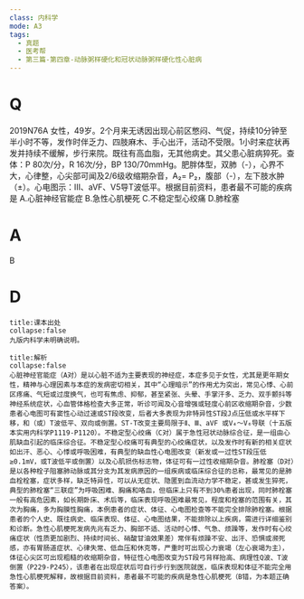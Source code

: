 ```yaml
---
class: 内科学
mode: A3
tags:
  - 真题
  - 医考帮
  - 第三篇-第四章-动脉粥样硬化和冠状动脉粥样硬化性心脏病
---
```


# Q
2019N76A 女性，49岁。2个月来无诱因出现心前区憋闷、气促，持续10分钟至半小时不等，发作时伴乏力、四肢麻木、手心出汗，活动不受限。1小时来症状再发并持续不缓解，步行来院。既往有高血脂，无其他病史。其父患心脏病猝死。查体：P 80次/分，R 16次/分，BP 130/70mmHg。肥胖体型，双肺（-），心界不大，心律整，心尖部可闻及2/6级收缩期杂音，A₂= P₂，腹部（-），左下肢水肿（±）。心电图示：Ⅲ、aVF、V5导T波低平。根据目前资料，患者最不可能的疾病是
A.心脏神经官能症
B.急性心肌梗死
C.不稳定型心绞痛
D.肺栓塞

# A
B
# D
```ad-note
title:课本出处
collapse:false
九版内科学未明确说明。
```

```ad-summary
title:解析
collapse:false
心脏神经官能症（A对）是以心脏不适为主要表现的神经症，本症多见于女性，尤其是更年期女性，精神与心理因素与本症的发病密切相关，其中“心理暗示”的作用尤为突出，常见心悸、心前区疼痛、气短或过度换气，也可有焦虑、抑郁，甚至紧张、头晕、手掌汗多、乏力、双手颤抖等神经系统症状，心血管体格检查大多正常，听诊可闻及心音增强或轻度心前区收缩期杂音，少数患者心电图可有窦性心动过速或ST段改变，后者大多表现为非特异性ST段J点压低或水平样下移，和（或）T波低平、双向或倒置。ST-T改变主要局限于Ⅱ、Ⅲ、aVF 或V₄～V₆导联（十五版本实用内科学P1119-P1120）。不稳定型心绞痛（C对）属于急性冠状动脉综合征，是一组由心肌缺血引起的临床综合征。不稳定型心绞痛可有典型的心绞痛症状，以及发作时有新的相关症状如出汗、恶心、心悸或呼吸困难，有典型的缺血性心电图改变（新发或一过性ST段压低≥0.1mV，或T波低平或倒置）以及心肌损伤标志物，体征可有一过性收缩期杂音。肺栓塞（D对）是以各种栓子阻塞肺动脉或其分支为其发病原因的一组疾病或临床综合征的总称，最常见的是肺血栓栓塞，症状多样，缺乏特异性，可以从无症状、隐匿到血流动力学不稳定，甚或发生猝死，典型的肺栓塞“三联症”为呼吸困难、胸痛和咯血，但临床上只有不到30%患者出现，同时肺栓塞一般有高危因素，如长期卧床、术后等，临床表现呼吸困难最常见，程度和栓塞的范围有关，其次为胸痛，多为胸膜性胸痛，本例患者的症状、体征、心电图检查等不能完全排除肺栓塞。根据患者的个人史、既往病史、临床表现、体征、心电图结果，不能排除以上疾病，需进行详细鉴别和诊断。急性心肌梗死发病先兆有乏力、胸部不适、活动时心悸、气急、烦躁等，发作时有心绞痛症状（性质更加剧烈、持续时间长、硝酸甘油效果差）常伴有烦躁不安、出汗、恐惧或濒死感，亦有胃肠道症状、心律失常、低血压和休克等，严重时可出现心力衰竭（左心衰竭为主），体征心尖区可出现粗糙的收缩期杂音，特征性心电图改变为ST段弓背样抬高、病理性Q波、T波倒置（P229-P245），该患者在出现症状后可自行步行到医院就医，临床表现和体征不能完全用急性心肌梗死解释，故根据目前资料，患者最不可能的疾病是急性心肌梗死（B错，为本题正确答案）。
```

